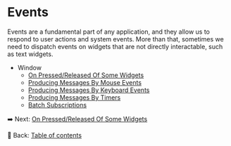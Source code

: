 # Events

Events are a fundamental part of any application, and they allow us to respond to user actions and system events. More than that, sometimes we need to dispatch events on widgets that are not directly interactable, such as text widgets.

- Window
  - [On Pressed/Released Of Some Widgets](./on_pressed_released_of_some_widgets.md)
  - [Producing Messages By Mouse Events](./producing_messages_by_mouse_events.md)
  - [Producing Messages By Keyboard Events](./producing_messages_by_keyboard_events.md)
  - [Producing Messages By Timers](./producing_messages_by_timers.md)
  - [Batch Subscriptions](./batch_subscriptions.md)

:arrow_right: Next: [On Pressed/Released Of Some Widgets](./on_pressed_released_of_some_widgets.md)

:blue_book: Back: [Table of contents](./../README.md)
